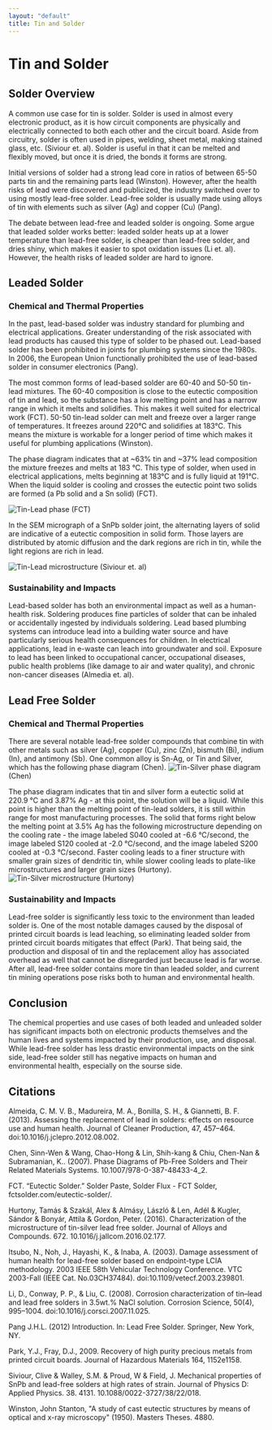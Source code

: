 ```yaml
---
layout: "default"
title: Tin and Solder
---
```

# Tin and Solder
## Solder Overview
A common use case for tin is solder. Solder is used in almost every electronic product, as it is how circuit components are physically and electrically connected to both each other and the circuit board. Aside from circuitry, solder is often used in pipes, welding, sheet metal, making stained glass, etc. (Siviour et. al). Solder is useful in that it can be melted and flexibly moved, but once it is dried, the bonds it forms are strong.

Initial versions of solder had a strong lead core in ratios of between 65-50 parts tin and the remaining parts lead (Winston). However, after the health risks of lead were discovered and publicized, the industry switched over to using mostly lead-free solder. Lead-free solder is usually made using alloys of tin with elements such as silver (Ag) and copper (Cu) (Pang). 

The debate between lead-free and leaded solder is ongoing. Some argue that leaded solder works better: leaded solder heats up at a lower temperature than lead-free solder, is cheaper than lead-free solder, and dries shiny, which makes it easier to spot oxidation issues (Li et. al). However, the health risks of leaded solder are hard to ignore. 

## Leaded Solder
### Chemical and Thermal Properties
In the past, lead-based solder was industry standard for plumbing and electrical applications. Greater understanding of the risk associated with lead products has caused this type of solder to be phased out. Lead-based solder has been prohibited in joints for plumbing systems since the 1980s. In 2006, the European Union functionally prohibited the use of lead-based solder in consumer electronics (Pang).

The most common forms of lead-based solder are 60-40 and 50-50 tin-lead mixtures. The 60-40 composition is close to the eutectic composition of tin and lead, so the substance has a low melting point and has a narrow range in which it melts and solidifies. This makes it well suited for electrical work (FCT). 50-50 tin-lead solder can melt and freeze over a larger range of temperatures.  It freezes around 220°C and solidifies at 183°C. This means the mixture is workable for a longer period of time which makes it useful for plumbing applications (Winston).

The phase diagram indicates that at ~63% tin and ~37% lead composition the mixture freezes and melts at 183 °C. This type of solder, when used in electrical applications, melts beginning at 183°C and is fully liquid at 191°C.  When the liquid solder is cooling and crosses the eutectic point two solids are formed (a Pb solid and a Sn solid) (FCT).

![Tin-Lead phase](images/phase_snpb.png) (FCT)

In the SEM micrograph of a SnPb solder joint, the alternating layers of solid are indicative of a eutectic composition in solid form. Those layers are distributed by atomic diffusion and the dark regions are rich in tin, while the light regions are rich in lead. 

![Tin-Lead microstructure](images/micgro_tin.png) (Siviour et. al)

### Sustainability and Impacts
Lead-based solder has both an environmental impact as well as a human-health risk.  Soldering produces fine particles of solder that can be inhaled or accidentally ingested by individuals soldering.  Lead based plumbing systems can introduce lead into a building water source and have particularly serious health consequences for children.  In electrical applications, lead in e-waste can leach into groundwater and soil. Exposure to lead has been linked to occupational cancer, occupational diseases, public health problems (like damage to air and water quality), and chronic non-cancer diseases (Almedia et. al).

## Lead Free Solder
### Chemical and Thermal Properties
There are several notable lead-free solder compounds that combine tin with other metals such as silver (Ag), copper (Cu), zinc (Zn), bismuth (Bi), indium (In), and antimony (Sb). One common alloy is Sn-Ag, or Tin and Silver, which has the following phase diagram (Chen). 
![Tin-Silver phase diagram](images/unleaded-phase-diagram.PNG) (Chen)

The phase diagram indicates that tin and silver form a eutectic solid at 220.9 °C and 3.87% Ag - at this point, the solution will be a liquid. While this point is higher than the melting point of tin-lead solders, it is still within range for most manufacturing processes. The solid that forms right below the melting point at 3.5% Ag has the following microstructure depending on the cooling rate - the image labeled S040 cooled at -6.6 °C/second, the image labeled S120 cooled at -2.0 °C/second, and the image labeled S200 cooled at -0.3 °C/second. Faster cooling leads to a finer structure with smaller grain sizes of dendritic tin, while slower cooling leads to plate-like microstructures and larger grain sizes (Hurtony).
![Tin-Silver microstructure](images/unleaded-microstructure.PNG) (Hurtony)

### Sustainability and Impacts
Lead-free solder is significantly less toxic to the environment than leaded solder is. One of the most notable damages caused by the disposal of printed circuit boards is lead leaching, so eliminating leaded solder from printed circuit boards mitigates that effect (Park). That being said, the production and disposal of tin and the replacement alloy has associated overhead as well that cannot be disregarded just because lead is far worse. After all, lead-free solder contains more tin than leaded solder, and current tin mining operations pose risks both to human and environmental health.

## Conclusion
The chemical properties and use cases of both leaded and unleaded solder has significant impacts both on electronic products themselves and the human lives and systems impacted by their production, use, and disposal. While lead-free solder has less drastic environmental impacts on the sink side, lead-free solder still has negative impacts on human and environmental health, especially on the sourse side.

## Citations
Almeida, C. M. V. B., Madureira, M. A., Bonilla, S. H., & Giannetti, B. F. (2013). Assessing the replacement of lead in solders: effects on resource use and human health. Journal of Cleaner Production, 47, 457–464. doi:10.1016/j.jclepro.2012.08.002.

Chen, Sinn-Wen & Wang, Chao-Hong & Lin, Shih-kang & Chiu, Chen-Nan & Subramanian, K.. (2007). Phase Diagrams of Pb-Free Solders and Their Related Materials Systems. 10.1007/978-0-387-48433-4_2. 

FCT. “Eutectic Solder.” Solder Paste, Solder Flux - FCT Solder, fctsolder.com/eutectic-solder/.

Hurtony, Tamás & Szakál, Alex & Almásy, László & Len, Adél & Kugler, Sándor & Bonyár, Attila & Gordon, Peter. (2016). Characterization of the microstructure of tin-silver lead free solder. Journal of Alloys and Compounds. 672. 10.1016/j.jallcom.2016.02.177.

Itsubo, N., Noh, J., Hayashi, K., & Inaba, A. (2003). Damage assessment of human health for lead-free solder based on endpoint-type LCIA methodology. 2003 IEEE 58th Vehicular Technology Conference. VTC 2003-Fall (IEEE Cat. No.03CH37484). doi:10.1109/vetecf.2003.239801.

Li, D., Conway, P. P., & Liu, C. (2008). Corrosion characterization of tin–lead and lead free solders in 3.5wt.% NaCl solution. Corrosion Science, 50(4), 995–1004. doi:10.1016/j.corsci.2007.11.025.

Pang J.H.L. (2012) Introduction. In: Lead Free Solder. Springer, New York, NY.

Park, Y.J., Fray, D.J., 2009. Recovery of high purity precious metals from printed circuit boards. Journal of Hazardous Materials 164, 1152e1158.

Siviour, Clive & Walley, S.M. & Proud, W & Field, J. Mechanical properties of SnPb and lead-free solders at high rates of strain. Journal of Physics D: Applied Physics. 38. 4131. 10.1088/0022-3727/38/22/018. 

Winston, John Stanton, "A study of cast eutectic structures by means of optical and x-ray microscopy" (1950). Masters Theses. 4880.